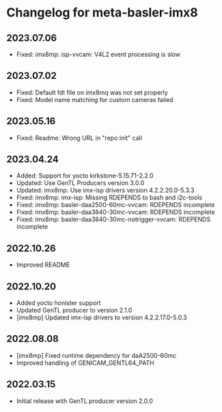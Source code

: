 Changelog for meta-basler-imx8
==============================

## 2023.07.06
* Fixed: imx8mp: isp-vvcam: V4L2 event processing is slow

## 2023.07.02
* Fixed: Default fdt file on imx8mq was not set properly
* Fixed: Model name matching for custom cameras failed

## 2023.05.16
* Fixed: Readme: Wrong URL in "repo init" call

## 2023.04.24
* Added: Support for yocto kirkstone-5.15.71-2.2.0
* Updated: Use GenTL Producers version 3.0.0
* Updated: imx8mp: Use imx-isp drivers version 4.2.2.20.0-5.3.3
* Fixed: imx8mp: imx-isp: Missing RDEPENDS to bash and i2c-tools
* Fixed: imx8mp: basler-daa2500-60mc-vvcam: RDEPENDS incomplete
* Fixed: imx8mp: basler-daa3840-30mc-vvcam: RDEPENDS incomplete
* Fixed: imx8mp: basler-daa3840-30mc-notrigger-vvcam: RDEPENDS incomplete

## 2022.10.26
* Improved README

## 2022.10.20
* Added yocto honister support
* Updated GenTL producer to version 2.1.0
* [imx8mp] Updated imx-isp drivers to version 4.2.2.17.0-5.0.3

## 2022.08.08
* [imx8mp] Fixed runtime dependency for daA2500-60mc
* Improved handling of GENICAM_GENTL64_PATH

## 2022.03.15
* Initial release with GenTL producer version 2.0.0
